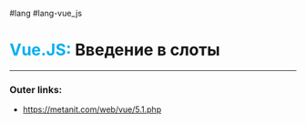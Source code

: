 #lang #lang-vue_js
# <font color="#00b0f0">Vue.JS:</font> Введение в слоты
---
### Outer links:
- https://metanit.com/web/vue/5.1.php